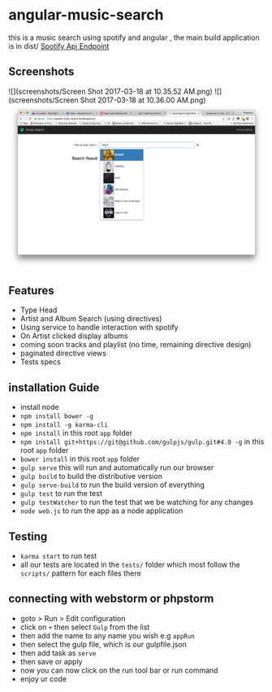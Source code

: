 # angular-music-search
this is a music search using spotify and angular , the main build application is in dist/
[Spotify Api Endpoint](https://developer.spotify.com/web-api/search-item/)

## Screenshots
![](screenshots/Screen Shot 2017-03-18 at 10.35.52 AM.png)
![](screenshots/Screen Shot 2017-03-18 at 10.36.00 AM.png)
![](screenshots/typehead.png)

## Features
* Type Head
* Artist and Album Search (using directives)
* Using service to handle interaction with spotify
* On Artist clicked display albums 
* coming soon tracks and playlist (no time, remaining directive design)
* paginated directive views
* Tests specs




## installation Guide

* install node
* `npm install bower -g`
* `npm install -g karma-cli`
* `npm install` in this root `app` folder
* `npm install git+https://git@github.com/gulpjs/gulp.git#4.0 -g` in this root `app` folder
* `bower install` in this root `app` folder
* `gulp serve` this will run and automatically run our browser
* `gulp build` to build the distributive version
* `gulp serve-build` to run the build version of everything
* `gulp test` to run the test
* `gulp testWatcher` to run the test that we be watching for any changes
* `node web.js` to run the app as a node application

## Testing
* `karma start` to run test
* all our tests are located in the `tests/` folder which most follow the `scripts/` pattern for each files there

## connecting with webstorm or phpstorm
* goto > Run > Edit configuration
* click on `+` then select `Gulp` from the list
* then add the name to any name you wish e.g `appRun`
* then select the gulp file, which is our gulpfile.json
* then add task as `serve`
* then save or apply
* now you can now click on the run tool bar or run command
* enjoy ur code
